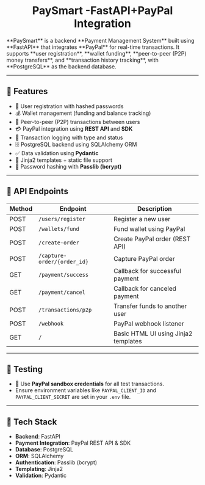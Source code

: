 <h1 align="center"> PaySmart -FastAPI+PayPal Integration</h1>
**PaySmart** is a backend **Payment Management System** built using **FastAPI** that integrates **PayPal** for real-time transactions.  
It supports **user registration**, **wallet funding**, **peer-to-peer (P2P) money transfers**, and **transaction history tracking**, with **PostgreSQL** as the backend database.

---

## 🔧 Features

- 🔐 User registration with hashed passwords
- 💰 Wallet management (funding and balance tracking)
- 🔁 Peer-to-peer (P2P) transactions between users
- 💳 PayPal integration using **REST API** and **SDK**
- 📜 Transaction logging with type and status
- 🗄️ PostgreSQL backend using SQLAlchemy ORM
- ✅ Data validation using **Pydantic**
- 🧾 Jinja2 templates + static file support
- 🔑 Password hashing with **Passlib (bcrypt)**

---

## 📡 API Endpoints

| Method | Endpoint                     | Description                              |
|--------|------------------------------|------------------------------------------|
| POST   | `/users/register`            | Register a new user                      |
| POST   | `/wallets/fund`              | Fund wallet using PayPal                 |
| POST   | `/create-order`              | Create PayPal order (REST API)           |
| POST   | `/capture-order/{order_id}`  | Capture PayPal order                     |
| GET    | `/payment/success`           | Callback for successful payment          |
| GET    | `/payment/cancel`            | Callback for canceled payment            |
| POST   | `/transactions/p2p`          | Transfer funds to another user           |
| POST   | `/webhook`                   | PayPal webhook listener                  |
| GET    | `/`                          | Basic HTML UI using Jinja2 templates     |

---

## 🧪 Testing

- 🧾 Use **PayPal sandbox credentials** for all test transactions.
- Ensure environment variables like `PAYPAL_CLIENT_ID` and `PAYPAL_CLIENT_SECRET` are set in your `.env` file.

---

## 📂 Tech Stack

- **Backend**: FastAPI
- **Payment Integration**: PayPal REST API & SDK
- **Database**: PostgreSQL
- **ORM**: SQLAlchemy
- **Authentication**: Passlib (bcrypt)
- **Templating**: Jinja2
- **Validation**: Pydantic
